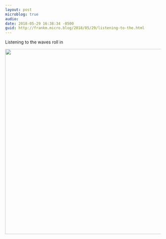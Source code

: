 ```yaml
---
layout: post
microblog: true
audio: 
date: 2018-05-29 16:38:34 -0500
guid: http://frankm.micro.blog/2018/05/29/listening-to-the.html
---
```

Listening to the waves roll in

<img src="http://frankmcpherson.blog/uploads/2018/307d1674ec.jpg" width="600" height="600" />
